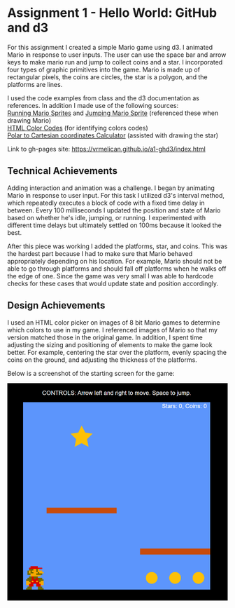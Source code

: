 Assignment 1 - Hello World: GitHub and d3
===

For this assignment I created a simple Mario game using d3. I animated Mario in response to user inputs. The user can use the space bar and arrow keys to make mario run and jump to collect coins and a star. I incorporated four types of graphic primitives into the game. Mario is made up of rectangular pixels, the coins are circles, the star is a polygon, and the platforms are lines.

I used the code examples from class and the d3 documentation as references. In addition I made use of the following sources:
<br>[Running Mario Sprites](https://www.pinterest.com/pin/8570919913407366) and [Jumping Mario Sprite](https://www.pngitem.com/middle/owxixh_super-mario-jumping-mario-bros-8-bits-png/) (referenced these when drawing Mario)
<br>[HTML Color Codes](https://html-color-codes.info/colors-from-image/) (for identifying colors codes)
<br>[Polar to Cartesian coordinates Calculator](https://keisan.casio.com/exec/system/1223527679) (assisted with drawing the star)

Link to gh-pages site: https://vrmelican.github.io/a1-ghd3/index.html

Technical Achievements
---
Adding interaction and animation was a challenge. I began by animating Mario in response to user input. For this task I utilized d3's interval method, which repeatedly executes a block of code with a fixed time delay in between. Every 100 milliseconds I updated the position and state of Mario based on whether he's idle, jumping, or running. I experimented with different time delays but ultimately settled on 100ms because it looked the best. 

After this piece was working I added the platforms, star, and coins. This was the hardest part because I had to make sure that Mario behaved appropriately depending on his location. For example, Mario should not be able to go through platforms and should fall off platforms when he walks off the edge of one. Since the game was very small I was able to hardcode checks for these cases that would update state and position accordingly.

Design Achievements
---
I used an HTML color picker on images of 8 bit Mario games to determine which colors to use in my game. I referenced images of Mario so that my version matched those in the original game. In addition, I spent time adjusting the sizing and positioning of elements to make the game look better. For example, centering the star over the platform, evenly spacing the coins on the ground, and adjusting the thickness of the platforms.

Below is a screenshot of the starting screen for the game:

![](/screenshot.PNG)
